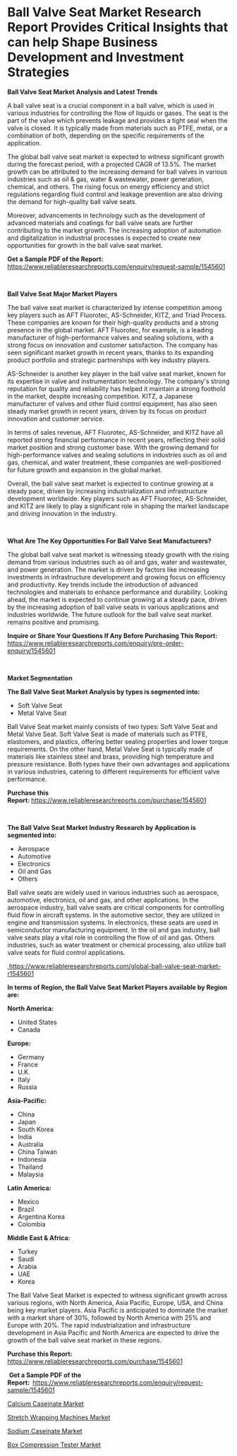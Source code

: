 <p><h1>Ball Valve Seat Market Research Report Provides Critical Insights that can help Shape Business Development and Investment Strategies</h1></p><p><strong>Ball Valve Seat Market Analysis and Latest Trends</strong></p>
<p><p>A ball valve seat is a crucial component in a ball valve, which is used in various industries for controlling the flow of liquids or gases. The seat is the part of the valve which prevents leakage and provides a tight seal when the valve is closed. It is typically made from materials such as PTFE, metal, or a combination of both, depending on the specific requirements of the application.</p><p>The global ball valve seat market is expected to witness significant growth during the forecast period, with a projected CAGR of 13.5%. The market growth can be attributed to the increasing demand for ball valves in various industries such as oil & gas, water & wastewater, power generation, chemical, and others. The rising focus on energy efficiency and strict regulations regarding fluid control and leakage prevention are also driving the demand for high-quality ball valve seats.</p><p>Moreover, advancements in technology such as the development of advanced materials and coatings for ball valve seats are further contributing to the market growth. The increasing adoption of automation and digitalization in industrial processes is expected to create new opportunities for growth in the ball valve seat market.</p></p>
<p><strong>Get a Sample PDF of the Report:&nbsp;</strong> <a href="https://www.reliableresearchreports.com/enquiry/request-sample/1545601">https://www.reliableresearchreports.com/enquiry/request-sample/1545601</a></p>
<p>&nbsp;</p>
<p><strong>Ball Valve Seat Major Market Players</strong></p>
<p><p>The ball valve seat market is characterized by intense competition among key players such as AFT Fluorotec, AS-Schneider, KITZ, and Triad Process. These companies are known for their high-quality products and a strong presence in the global market. AFT Fluorotec, for example, is a leading manufacturer of high-performance valves and sealing solutions, with a strong focus on innovation and customer satisfaction. The company has seen significant market growth in recent years, thanks to its expanding product portfolio and strategic partnerships with key industry players.</p><p>AS-Schneider is another key player in the ball valve seat market, known for its expertise in valve and instrumentation technology. The company's strong reputation for quality and reliability has helped it maintain a strong foothold in the market, despite increasing competition. KITZ, a Japanese manufacturer of valves and other fluid control equipment, has also seen steady market growth in recent years, driven by its focus on product innovation and customer service.</p><p>In terms of sales revenue, AFT Fluorotec, AS-Schneider, and KITZ have all reported strong financial performance in recent years, reflecting their solid market position and strong customer base. With the growing demand for high-performance valves and sealing solutions in industries such as oil and gas, chemical, and water treatment, these companies are well-positioned for future growth and expansion in the global market.</p><p>Overall, the ball valve seat market is expected to continue growing at a steady pace, driven by increasing industrialization and infrastructure development worldwide. Key players such as AFT Fluorotec, AS-Schneider, and KITZ are likely to play a significant role in shaping the market landscape and driving innovation in the industry.</p></p>
<p>&nbsp;</p>
<p><strong>What Are The Key Opportunities For Ball Valve Seat Manufacturers?</strong></p>
<p><p>The global ball valve seat market is witnessing steady growth with the rising demand from various industries such as oil and gas, water and wastewater, and power generation. The market is driven by factors like increasing investments in infrastructure development and growing focus on efficiency and productivity. Key trends include the introduction of advanced technologies and materials to enhance performance and durability. Looking ahead, the market is expected to continue growing at a steady pace, driven by the increasing adoption of ball valve seats in various applications and industries worldwide. The future outlook for the ball valve seat market remains positive and promising.</p></p>
<p><strong>Inquire or Share Your Questions If Any Before Purchasing This Report:</strong> <a href="https://www.reliableresearchreports.com/enquiry/pre-order-enquiry/1545601">https://www.reliableresearchreports.com/enquiry/pre-order-enquiry/1545601</a></p>
<p>&nbsp;</p>
<p><strong>Market Segmentation</strong></p>
<p><strong>The Ball Valve Seat Market Analysis by types is segmented into:</strong></p>
<p><ul><li>Soft Valve Seat</li><li>Metal Valve Seat</li></ul></p>
<p><p>Ball Valve Seat market mainly consists of two types: Soft Valve Seat and Metal Valve Seat. Soft Valve Seat is made of materials such as PTFE, elastomers, and plastics, offering better sealing properties and lower torque requirements. On the other hand, Metal Valve Seat is typically made of materials like stainless steel and brass, providing high temperature and pressure resistance. Both types have their own advantages and applications in various industries, catering to different requirements for efficient valve performance.</p></p>
<p><strong>Purchase this Report:&nbsp;</strong><a href="https://www.reliableresearchreports.com/purchase/1545601">https://www.reliableresearchreports.com/purchase/1545601</a></p>
<p>&nbsp;</p>
<p><strong>The Ball Valve Seat Market Industry Research by Application is segmented into:</strong></p>
<p><ul><li>Aerospace</li><li>Automotive</li><li>Electronics</li><li>Oil and Gas</li><li>Others</li></ul></p>
<p><p>Ball valve seats are widely used in various industries such as aerospace, automotive, electronics, oil and gas, and other applications. In the aerospace industry, ball valve seats are critical components for controlling fluid flow in aircraft systems. In the automotive sector, they are utilized in engine and transmission systems. In electronics, these seats are used in semiconductor manufacturing equipment. In the oil and gas industry, ball valve seats play a vital role in controlling the flow of oil and gas. Others industries, such as water treatment or chemical processing, also utilize ball valve seats for fluid control applications.</p></p>
<p><a href="https://www.reliableresearchreports.com/global-ball-valve-seat-market-r1545601">&nbsp;https://www.reliableresearchreports.com/global-ball-valve-seat-market-r1545601</a></p>
<p><strong>In terms of Region, the Ball Valve Seat Market Players available by Region are:</strong></p>
<p>
    <p> <strong> North America: </strong>
        <ul>
            <li>United States</li>
            <li>Canada</li>
        </ul>
        </p> 
    <p> <strong> Europe: </strong>
        <ul>
            <li>Germany</li>
            <li>France</li>
            <li>U.K.</li>
            <li>Italy</li>
            <li>Russia</li>
        </ul>
        </p> 
    <p> <strong> Asia-Pacific: </strong>
        <ul>
            <li>China</li>
            <li>Japan</li>
            <li>South Korea</li>
            <li>India</li>
            <li>Australia</li>
            <li>China Taiwan</li>
            <li>Indonesia</li>
            <li>Thailand</li>
            <li>Malaysia</li>
        </ul>
        </p> 
    <p> <strong> Latin America: </strong>
        <ul>
            <li>Mexico</li>
            <li>Brazil</li>
            <li>Argentina Korea</li>
            <li>Colombia</li>
        </ul>
        </p> 
    <p> <strong> Middle East & Africa: </strong>
        <ul>
            <li>Turkey</li>
            <li>Saudi</li>
            <li>Arabia</li>
            <li>UAE</li>
            <li>Korea</li>
        </ul>
    </p>
    </p>
<p><p>The Ball Valve Seat Market is expected to witness significant growth across various regions, with North America, Asia Pacific, Europe, USA, and China being key market players. Asia Pacific is anticipated to dominate the market with a market share of 30%, followed by North America with 25% and Europe with 20%. The rapid industrialization and infrastructure development in Asia Pacific and North America are expected to drive the growth of the ball valve seat market in these regions.</p></p>
<p><strong>Purchase this Report: </strong><a href="https://www.reliableresearchreports.com/purchase/1545601">https://www.reliableresearchreports.com/purchase/1545601</a></p>
<p>&nbsp;<strong>Get a Sample PDF of the Report:&nbsp;&nbsp;</strong><a href="https://www.reliableresearchreports.com/enquiry/request-sample/1545601">https://www.reliableresearchreports.com/enquiry/request-sample/1545601</a></p>
<p><strong></strong></p>
<p><p><a href="https://issuu.com/reportprime-2/docs/calcium-caseinate-market-size-2030.pptx">Calcium Caseinate Market</a></p><p><a href="https://github.com/kosella/Market-Research-Report-List-2/blob/main/stretch-wrapping-machines-market.md">Stretch Wrapping Machines Market</a></p><p><a href="https://issuu.com/reportprime-2/docs/sodium-caseinate-market-size-2030.pptx">Sodium Caseinate Market</a></p><p><a href="https://github.com/nathandecarvalho/Market-Research-Report-List-2/blob/main/box-compression-tester-market.md">Box Compression Tester Market</a></p></p>